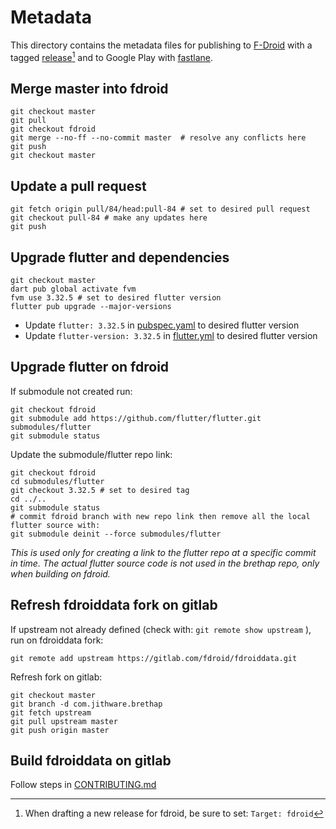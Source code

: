 # Metadata

This directory contains the metadata files for publishing to [F-Droid](https://f-droid.org/docs/All_About_Descriptions_Graphics_and_Screenshots/) with a tagged [release](https://github.com/jithware/brethap/releases/new)[^1] and to Google Play with [fastlane](../../Fastfile). 

[^1]: When drafting a new release for fdroid, be sure to set: `Target: fdroid`

## Merge master into fdroid
```
git checkout master
git pull
git checkout fdroid
git merge --no-ff --no-commit master  # resolve any conflicts here
git push
git checkout master
```

## Update a pull request
```
git fetch origin pull/84/head:pull-84 # set to desired pull request
git checkout pull-84 # make any updates here
git push
```

## Upgrade flutter and dependencies
```
git checkout master
dart pub global activate fvm
fvm use 3.32.5 # set to desired flutter version
flutter pub upgrade --major-versions
```
* Update ```flutter: 3.32.5``` in [pubspec.yaml](../../../pubspec.yaml) to desired flutter version
* Update ```flutter-version: 3.32.5``` in [flutter.yml](../../../.github/workflows/flutter.yml) to desired flutter version

## Upgrade flutter on fdroid
If submodule not created run:
```
git checkout fdroid
git submodule add https://github.com/flutter/flutter.git submodules/flutter
git submodule status
```

Update the submodule/flutter repo link:
```
git checkout fdroid
cd submodules/flutter
git checkout 3.32.5 # set to desired tag
cd ../..
git submodule status
# commit fdroid branch with new repo link then remove all the local flutter source with:
git submodule deinit --force submodules/flutter
```
*This is used only for creating a link to the flutter repo at a specific commit in time. The actual flutter source code is not used in the brethap repo, only when building on fdroid.*

## Refresh fdroiddata fork on gitlab
If upstream not already defined (check with: `git remote show upstream` ), run on fdroiddata fork:
```
git remote add upstream https://gitlab.com/fdroid/fdroiddata.git
```
Refresh fork on gitlab:
```
git checkout master
git branch -d com.jithware.brethap
git fetch upstream
git pull upstream master
git push origin master
```

## Build fdroiddata on gitlab
Follow steps in [CONTRIBUTING.md](https://gitlab.com/fdroid/fdroiddata/blob/master/CONTRIBUTING.md#building-it)
